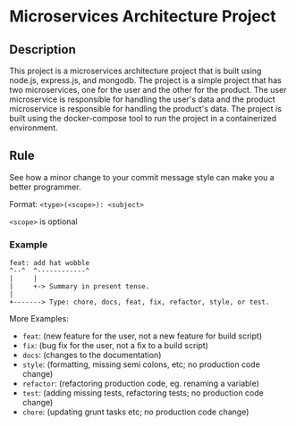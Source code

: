 # Microservices Architecture Project

## Description
This project is a microservices architecture project that is built using node.js, express.js, and mongodb. The project is a simple project that has two microservices, one for the user and the other for the product. The user microservice is responsible for handling the user's data and the product microservice is responsible for handling the product's data. The project is built using the docker-compose tool to run the project in a containerized environment.


## Rule
See how a minor change to your commit message style can make you a better programmer.

Format: `<type>(<scope>): <subject>`

`<scope>` is optional

### Example

```
feat: add hat wobble
^--^  ^------------^
|     |
|     +-> Summary in present tense.
|
+-------> Type: chore, docs, feat, fix, refactor, style, or test.
```
More Examples:

- `feat`: (new feature for the user, not a new feature for build script)
- `fix`: (bug fix for the user, not a fix to a build script)
- `docs`: (changes to the documentation)
- `style`: (formatting, missing semi colons, etc; no production code change)
- `refactor`: (refactoring production code, eg. renaming a variable)
- `test`: (adding missing tests, refactoring tests; no production code change)
- `chore`: (updating grunt tasks etc; no production code change)